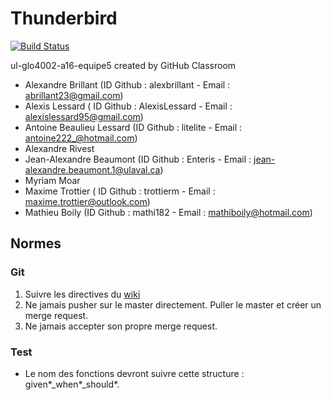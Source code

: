 # Thunderbird

[![Build Status](https://travis-ci.com/GLO4002UL/ul-glo4002-a16-equipe5.svg?token=929Wmi9HboocHyKUmiTr&branch=master)](https://travis-ci.com/GLO4002UL/ul-glo4002-a16-equipe5)

ul-glo4002-a16-equipe5 created by GitHub Classroom

- Alexandre Brillant (ID Github : alexbrillant - Email : abrillant23@gmail.com)
- Alexis Lessard ( ID Github : AlexisLessard - Email : alexislessard95@gmail.com)
- Antoine Beaulieu Lessard (ID Github : litelite - Email : antoine222_@hotmail.com)
- Alexandre Rivest
- Jean-Alexandre Beaumont (ID Github : Enteris - Email : jean-alexandre.beaumont.1@ulaval.ca)
- Myriam Moar
- Maxime Trottier ( ID Github : trottierm - Email : maxime.trottier@outlook.com)
- Mathieu Boily (ID Github : mathi182 - Email : mathiboily@hotmail.com)

## Normes

### Git

1. Suivre les directives du [wiki](http://ulaval.qualitelogicielle.ca/wiki/documentation/gestion-equipes/flot-travail-git)
2. Ne jamais pusher sur le master directement. Puller le master et créer un merge request.
3. Ne jamais accepter son propre merge request.

### Test

* Le nom des fonctions devront suivre cette structure : given*_when*_should*.
